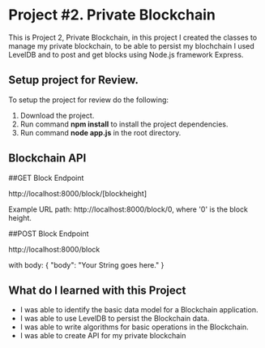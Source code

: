 # Project #2. Private Blockchain

This is Project 2, Private Blockchain, in this project I created the classes to manage my private blockchain, to be able to persist my blochchain I used LevelDB and to post and get blocks using Node.js framework Express.

## Setup project for Review.

To setup the project for review do the following:
1. Download the project.
2. Run command __npm install__ to install the project dependencies.
3. Run command __node app.js__ in the root directory.

## Blockchain API

##GET Block Endpoint

http://localhost:8000/block/[blockheight]

Example URL path:
http://localhost:8000/block/0, where '0' is the block height.

##POST Block Endpoint

http://localhost:8000/block

with body:
{
      "body": "Your String goes here."
}


## What do I learned with this Project

* I was able to identify the basic data model for a Blockchain application.
* I was able to use LevelDB to persist the Blockchain data.
* I was able to write algorithms for basic operations in the Blockchain.
* I was able to create API for my private blockchain
